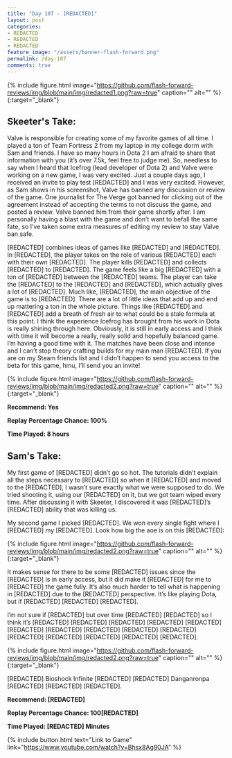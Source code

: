 ```yaml
---
title: "Day 107 - [REDACTED]"
layout: post
categories:
- REDACTED
- REDACTED
- REDACTED
feature_image: "/assets/banner-flash-forward.png"
permalink: /day-107
comments: true
---
```


{% include figure.html image="https://github.com/flash-forward-reviews/img/blob/main/img/redacted1.png?raw=true" caption="" alt="" %}{:target="_blank"}

## Skeeter's Take:

Valve is responsible for creating some of my favorite games of all time. I played a ton of Team Fortress 2 from my laptop in my college dorm with Sam and friends. I have so many hours in Dota 2 I am afraid to share that information with you (it’s over 7.5k, feel free to judge me). So, needless to say when I heard that Icefrog (lead developer of Dota 2) and Valve were working on a new game, I was very excited. Just a couple days ago, I received an invite to play test [REDACTED] and I was very excited. However, as Sam shows in his screenshot, Valve has banned any discussion or review of the game. One journalist for The Verge got banned for clicking out of the agreement instead of accepting the terms to not discuss the game, and posted a review. Valve banned him from their game shortly after. I am personally having a blast with the game and don’t want to befall the same fate, so I’ve taken some extra measures of editing my review to stay Valve ban safe. 

[REDACTED] combines ideas of games like [REDACTED] and [REDACTED]. In [REDACTED], the player takes on the role of various [REDACTED] each with their own [REDACTED]. The player kills [REDACTED] and collects [REDACTED] to [REDACTED]. The game feels like a big [REDACTED] with a ton of [REDACTED] between the [REDACTED] teams. The player can take the [REDACTED] to the [REDACTED] and [REDACTED], which actually gives a lot of [REDACTED]. Much like, [REDACTED], the main objective of the game is to [REDACTED]. There are a lot of little ideas that add up and end up mattering a ton in the whole picture. Things like [REDACTED] and [REDACTED] add a breath of fresh air to what could be a stale formula at this point. I think the experience Icefrog has brought from his work in Dota is really shining through here. Obviously, it is still in early access and I think with time it will become a really, really solid and hopefully balanced game. I’m having a good time with it. The matches have been close and intense and I can’t stop theory crafting builds for my main man [REDACTED]. If you are on my Steam friends list and I didn’t happen to send you access to the beta for this game, hmu, I’ll send you an invite!

{% include figure.html image="https://github.com/flash-forward-reviews/img/blob/main/img/redacted2.png?raw=true" caption="" alt="" %}{:target="_blank"}

**Recommend: Yes**

**Replay Percentage Chance: 100%**

**Time Played: 8 hours**

## Sam's Take:

My first game of [REDACTED] didn’t go so hot. The tutorials didn’t explain all the steps necessary to [REDACTED] so when it [REDACTED] and moved to the [REDACTED], I wasn’t sure exactly what we were supposed to do. We tried shooting it, using our [REDACTED] on it, but we got team wiped every time. After discussing it with Skeeter, I discovered it was [REDACTED]’s [REDACTED] ability that was killing us.

My second game I picked [REDACTED]. We won every single fight where I [REDACTED] my [REDACTED]. Look how big the aoe is on this [REDACTED]:

{% include figure.html image="https://github.com/flash-forward-reviews/img/blob/main/img/redacted2.png?raw=true" caption="" alt="" %}{:target="_blank"}

It makes sense for there to be some [REDACTED] issues since the [REDACTED] is in early access, but it did make it [REDACTED] for me to [REDACTED] the game fully. It’s also much harder to tell what is happening in [REDACTED] due to the [REDACTED] perspective. It’s like playing Dota, but if [REDACTED] [REDACTED] [REDACTED].

I’m not sure if [REDACTED] but over time [REDACTED] [REDACTED] so I think it’s [REDACTED] [REDACTED] [REDACTED] [REDACTED] [REDACTED] [REDACTED]  [REDACTED] [REDACTED] [REDACTED] [REDACTED] [REDACTED] [REDACTED] [REDACTED] [REDACTED] [REDACTED].

{% include figure.html image="https://github.com/flash-forward-reviews/img/blob/main/img/redacted2.png?raw=true" caption="" alt="" %}{:target="_blank"}


[REDACTED] Bioshock Infinite [REDACTED] [REDACTED] Danganronpa [REDACTED] [REDACTED] [REDACTED].

**Recommend: [REDACTED]**

**Replay Percentage Chance: 100[REDACTED]**

**Time Played: [REDACTED] Minutes**

{% include button.html text="Link to Game" link="https://www.youtube.com/watch?v=Bhsx8Ag90JA" %}